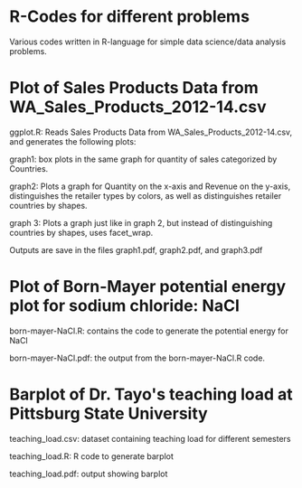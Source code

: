 # R-Codes for different problems

Various codes written in R-language for simple data science/data analysis problems.

# Plot of Sales Products Data from WA_Sales_Products_2012-14.csv

ggplot.R: Reads Sales Products Data from WA_Sales_Products_2012-14.csv, and generates the following plots: 

graph1: box plots in the same graph for quantity of sales categorized by Countries. 

graph2: Plots a graph for Quantity on the x-axis and Revenue on the y-axis, distinguishes the retailer types by colors, as well as distinguishes retailer countries by shapes. 

graph 3: Plots a graph just like in graph 2, but instead of distinguishing countries by shapes, uses facet_wrap. 

Outputs are save in the files graph1.pdf, graph2.pdf, and graph3.pdf

# Plot of Born-Mayer potential energy plot for sodium chloride: NaCl

born-mayer-NaCl.R: contains the code to generate the potential energy for NaCl

born-mayer-NaCl.pdf: the output from the born-mayer-NaCl.R code.

# Barplot of Dr. Tayo's teaching load at Pittsburg State University

teaching_load.csv: dataset containing teaching load for different semesters

teaching_load.R: R code to generate barplot

teaching_load.pdf: output showing barplot
